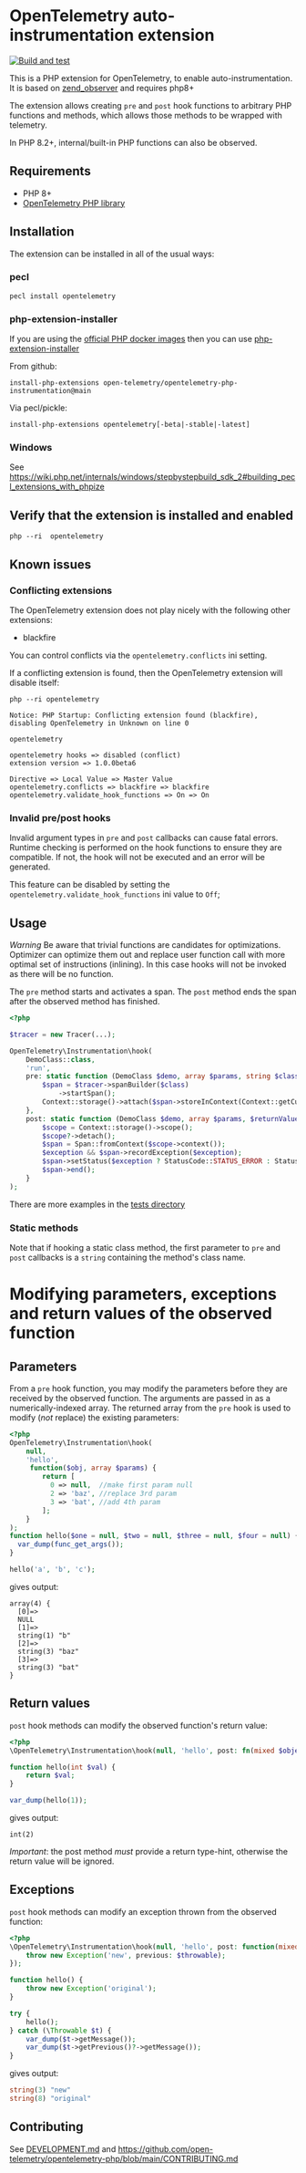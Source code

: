 # OpenTelemetry auto-instrumentation extension

[![Build and test](https://github.com/open-telemetry/opentelemetry-php-instrumentation/actions/workflows/build.yml/badge.svg)](https://github.com/open-telemetry/opentelemetry-php-instrumentation/actions/workflows/build.yml)

This is a PHP extension for OpenTelemetry, to enable auto-instrumentation.
It is based on [zend_observer](https://www.datadoghq.com/blog/engineering/php-8-observability-baked-right-in/) and requires php8+

The extension allows creating `pre` and `post` hook functions to arbitrary PHP functions and methods, which allows those methods to be wrapped with telemetry.

In PHP 8.2+, internal/built-in PHP functions can also be observed.

## Requirements
- PHP 8+
- [OpenTelemetry PHP library](https://github.com/open-telemetry/opentelemetry-php)

## Installation

The extension can be installed in all of the usual ways:

### pecl

```shell
pecl install opentelemetry
```

### php-extension-installer

If you are using the [official PHP docker images](https://hub.docker.com/_/php) then you can use
[php-extension-installer](https://github.com/mlocati/docker-php-extension-installer)

From github:
```shell
install-php-extensions open-telemetry/opentelemetry-php-instrumentation@main
```

Via pecl/pickle:
```shell
install-php-extensions opentelemetry[-beta|-stable|-latest]
```

### Windows

See https://wiki.php.net/internals/windows/stepbystepbuild_sdk_2#building_pecl_extensions_with_phpize

## Verify that the extension is installed and enabled

```shell
php --ri  opentelemetry
```

## Known issues

### Conflicting extensions

The OpenTelemetry extension does not play nicely with the following other extensions:
- blackfire

You can control conflicts via the `opentelemetry.conflicts` ini setting.

If a conflicting extension is found, then the OpenTelemetry extension will disable itself:

```shell
php --ri opentelemetry

Notice: PHP Startup: Conflicting extension found (blackfire), disabling OpenTelemetry in Unknown on line 0

opentelemetry

opentelemetry hooks => disabled (conflict)
extension version => 1.0.0beta6

Directive => Local Value => Master Value
opentelemetry.conflicts => blackfire => blackfire
opentelemetry.validate_hook_functions => On => On
```

### Invalid pre/post hooks

Invalid argument types in `pre` and `post` callbacks can cause fatal errors. Runtime checking is performed on the
hook functions to ensure they are compatible. If not, the hook will not be executed and an error will be generated.

This feature can be disabled by setting the `opentelemetry.validate_hook_functions` ini value to `Off`;

## Usage

*Warning* Be aware that trivial functions are candidates for optimizations.
Optimizer can optimize them out and replace user function call with more optimal set of instructions (inlining).
In this case hooks will not be invoked as there will be no function.

The `pre` method starts and activates a span. The `post` method ends the span after the observed method has finished.

```php
<?php

$tracer = new Tracer(...);

OpenTelemetry\Instrumentation\hook(
    DemoClass::class,
    'run',
    pre: static function (DemoClass $demo, array $params, string $class, string $function, ?string $filename, ?int $lineno) use ($tracer) {
        $span = $tracer->spanBuilder($class)
            ->startSpan();
        Context::storage()->attach($span->storeInContext(Context::getCurrent()));
    },
    post: static function (DemoClass $demo, array $params, $returnValue, ?Throwable $exception) use ($tracer) {
        $scope = Context::storage()->scope();
        $scope?->detach();
        $span = Span::fromContext($scope->context());
        $exception && $span->recordException($exception);
        $span->setStatus($exception ? StatusCode::STATUS_ERROR : StatusCode::STATUS_OK);
        $span->end();
    }
);
```

There are more examples in the [tests directory](ext/tests/)

### Static methods

Note that if hooking a static class method, the first parameter to `pre` and `post` callbacks is a `string` containing the method's class name.

# Modifying parameters, exceptions and return values of the observed function

## Parameters

From a `pre` hook function, you may modify the parameters before they are received by the observed function.
The arguments are passed in as a numerically-indexed array. The returned array from the `pre` hook is used
to modify (_not_ replace) the existing parameters:

```php
<?php
OpenTelemetry\Instrumentation\hook(
    null,
    'hello',
     function($obj, array $params) {
        return [
          0 => null,  //make first param null
          2 => 'baz', //replace 3rd param
          3 => 'bat', //add 4th param
        ];
    }
);
function hello($one = null, $two = null, $three = null, $four = null) {
  var_dump(func_get_args());
}

hello('a', 'b', 'c');
```

gives output:
```
array(4) {
  [0]=>
  NULL
  [1]=>
  string(1) "b"
  [2]=>
  string(3) "baz"
  [3]=>
  string(3) "bat"
}
```

## Return values

`post` hook methods can modify the observed function's return value:

```php
<?php
\OpenTelemetry\Instrumentation\hook(null, 'hello', post: fn(mixed $object, array $params, string $return): int => ++$return);

function hello(int $val) {
    return $val;
}

var_dump(hello(1));
```

gives output:
```
int(2)
```

*Important*: the post method _must_ provide a return type-hint, otherwise the return value will be ignored.

## Exceptions

`post` hook methods can modify an exception thrown from the observed function:

```php
<?php
\OpenTelemetry\Instrumentation\hook(null, 'hello', post: function(mixed $object, array $params, mixed $return, ?Throwable $throwable) {
    throw new Exception('new', previous: $throwable);
});

function hello() {
    throw new Exception('original');
}

try {
    hello();
} catch (\Throwable $t) {
    var_dump($t->getMessage());
    var_dump($t->getPrevious()?->getMessage());
}
```

gives output:
```php
string(3) "new"
string(8) "original"
```

## Contributing
See [DEVELOPMENT.md](DEVELOPMENT.md) and https://github.com/open-telemetry/opentelemetry-php/blob/main/CONTRIBUTING.md
